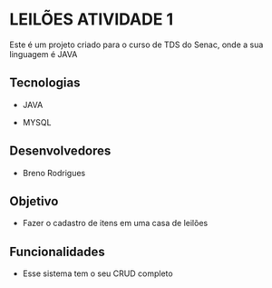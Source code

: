 # LEILÕES ATIVIDADE 1
  Este é um projeto criado para o curso de TDS do Senac, onde a sua linguagem é JAVA

## Tecnologias
- JAVA

- MYSQL

## Desenvolvedores
- Breno Rodrigues

## Objetivo
- Fazer o cadastro de itens em uma casa de leilões

## Funcionalidades
- Esse sistema tem o seu CRUD completo
